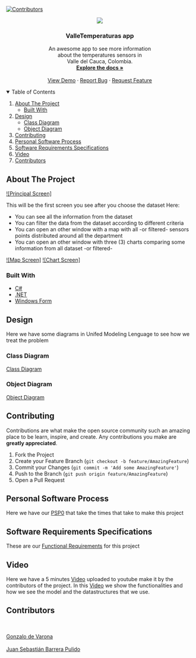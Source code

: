 <!--
*** Tamplate take from 
*** https://github.com/othneildrew/Best-README-Template
-->

[![Contributors](/../images/cobtributorsShield.jpeg?raw=true "Principal Screen")][contributors-url]



<p align="center">
  <a href="https://icons8.com/icon/33453/mapas-de-google">
    <img src="https://img.icons8.com/ios/100/000000/google-maps.png"/>
  </a>

  <h3 align="center">ValleTemperaturas app</h3>

  <p align="center">
    An awesome app to see more information <br />about the temperatures sensors in<br />Valle del Cauca, Colombia.
    <br />
    <a href="https://github.com/SebasBarrera/valle-temperatures"><strong>Explore the docs »</strong></a>
    <br />
    <br />
    <a href="https://youtu.be/JI9GTY5BCJA">View Demo</a>
    ·
    <a href="https://wa.me/573214650140">Report Bug</a>
    ·
    <a href="https://github.com/SebasBarrera/valle-temperatures/issues">Request Feature</a>
  </p>
</p>

<details open="open">
  <summary>Table of Contents</summary>
  <ol>
    <li>
      <a href="#about-the-project">About The Project</a>
      <ul>
        <li><a href="#built-with">Built With</a></li>
      </ul>
    </li>
    <li>
      <a href="#design">Design</a>
      <ul>
        <li><a href="#class-diagram">Class Diagram</a></li>
        <li><a href="#object-diagram">Object Diagram</a></li>
      </ul>
    </li>
    <li><a href="#contributing">Contributing</a></li>
    <li><a href="#personal-software-process">Personal Software Process</a></li>
    <li><a href="#software-requirements-specifications">Software Requirements Specifications</a></li>
    <li><a href="#video">Video</a></li>
    <li><a href="#contributors">Contributors</a></li>
  </ol>
</details>

## About The Project

[![Principal Screen]](/../images/tableview.jpg?raw=true "Principal Screen")

This will be the first screen you see after you choose the dataset
Here: 
* You can see all the information from the dataset
* You can filter the data from the dataset according to different criteria
* You can open an other window with a map with all -or filtered- sensors points distributed around all the department
* You can open an other window with three (3) charts comparing some information from all dataset -or filtered-

[![Map Screen]](/../images/map.jpg?raw=true "Map Screen")
[![Chart Screen]](/../images/chart.jpg?raw=true "Chart Screen")

### Built With

* [C#](https://docs.microsoft.com/en-us/dotnet/csharp/)
* [.NET](https://docs.microsoft.com/en-us/dotnet/)
* [Windows Form](https://docs.microsoft.com/es-es/dotnet/desktop/winforms/overview/?view=netdesktop-5.0)

## Design

Here we have some diagrams in Unifed Modeling Lenguage to see how we treat the problem

### Class Diagram

[Class Diagram](https://github.com/SebasBarrera/valle-temperatures/blob/master/docs/ValleTemperaturas_ClassDiagram.pdf)

### Object Diagram

[Object Diagram](https://github.com/SebasBarrera/valle-temperatures/blob/master/docs/ValleTemperatura_ObjectDiagram.pdf)

## Contributing

Contributions are what make the open source community such an amazing place to be learn, inspire, and create. Any contributions you make are **greatly appreciated**.

1. Fork the Project
2. Create your Feature Branch (`git checkout -b feature/AmazingFeature`)
3. Commit your Changes (`git commit -m 'Add some AmazingFeature'`)
4. Push to the Branch (`git push origin feature/AmazingFeature`)
5. Open a Pull Request

## Personal Software Process

Here we have our <a href="https://github.com/SebasBarrera/valle-temperatures/tree/master/psp">PSP0</a> that take the times that take to make this project

## Software Requirements Specifications

These are our <a href="https://github.com/SebasBarrera/valle-temperatures/blob/master/docs/RFS.docx">Functional Requirements</a> for this project

## Video

Here we have a 5 minutes <a href="https://youtu.be/JI9GTY5BCJA">Video</a> uploaded to youtube make it by the contributors of the project.
In this <a href="https://youtu.be/JI9GTY5BCJA">Video</a> we show the functionalities and how we see the model and the datastructures that we use.

## Contributors 
<br />
  <p align="left">
    <a href="https://github.com/gonzalodevarona">Gonzalo de Varona</a>
    <br /> <br />
    <a href="https://github.com/SebasBarrera">Juan Sebastián Barrera Pulido</a>
  </p>
<br />

[contributors-url]: https://github.com/SebasBarrera/valle-temperatures/graphs/contributors

